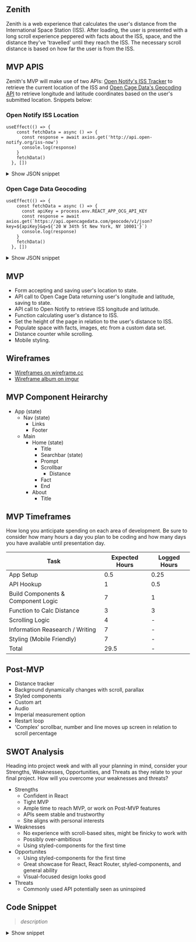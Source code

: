 ## Zenith

Zenith is a web experience that calculates the user's distance from the International Space Station (ISS). After loading, the user is presented with a long scroll experience peppered with facts about the ISS, space, and the distance they've 'travelled' until they reach the ISS. The necessary scroll distance is based on how far the user is from the ISS.

## MVP APIS
Zenith's MVP will make use of two APIs: [Open Notify's ISS Tracker](http://open-notify.org/Open-Notify-API/ISS-Location-Now/) to retrieve the current location of the ISS and [Open Cage Data's Geocoding API](https://opencagedata.com/api) to retrieve longitude and latitude coordinates based on the user's submitted location. Snippets below:

### Open Notify ISS Location

```JS
useEffect(() => {
    const fetchData = async () => {
      const response = await axios.get('http://api.open-notify.org/iss-now')
      console.log(response)
    }
    fetchData()
  }, [])
```

<details> <summary>Show JSON snippet</summary>
<p>

```JSON
{
    "message": "success",
    "timestamp": 1593274627,
    "iss_position": {
        "longitude": "-129.9561",
        "latitude": "51.5549"
    }
}
```

</p>
</details>

### Open Cage Data Geocoding

```JS
useEffect(() => {
    const fetchData = async () => {
      const apiKey = process.env.REACT_APP_OCG_API_KEY
      const response = await axios.get(`https://api.opencagedata.com/geocode/v1/json?key=${apiKey}&q=${'20 W 34th St New York, NY 10001'}`)
      console.log(response)
    }
    fetchData()
  }, [])
  ```

<details> <summary>Show JSON snippet</summary>
<p>

```JSON
{
    "documentation": "https://opencagedata.com/api",
    "licenses": [
        {
            "name": "see attribution guide",
            "url": "https://opencagedata.com/credits"
        }
    ],
    "rate": {
        "limit": 2500,
        "remaining": 2499,
        "reset": 1593302400
    },
    "results": [
        {
            "annotations": {
                "DMS": {
                    "lat": "40° 54' 0.58932'' N",
                    "lng": "73° 6' 1.11852'' W"
                },
                "FIPS": {
                    "county": "36103",
                    "state": "36"
                },
                "MGRS": "18TXL6001129411",
                "Maidenhead": "FN30kv76xa",
                "Mercator": {
                    "x": -8137489.366,
                    "y": 4969644.175
                },
                "OSM": {
                    "edit_url": "https://www.openstreetmap.org/edit?way=20211382#map=16/40.90016/-73.10031",
                    "note_url": "https://www.openstreetmap.org/note/new#map=16/40.90016/-73.10031&layers=N",
                    "url": "https://www.openstreetmap.org/?mlat=40.90016&mlon=-73.10031#map=16/40.90016/-73.10031"
                },
                "UN_M49": {
                    "regions": {
                        "AMERICAS": "019",
                        "NORTHERN_AMERICA": "021",
                        "US": "840",
                        "WORLD": "001"
                    },
                    "statistical_groupings": [
                        "MEDC"
                    ]
                },
                "callingcode": 1,
                "currency": {
                    "alternate_symbols": [
                        "US$"
                    ],
                    "decimal_mark": ".",
                    "disambiguate_symbol": "US$",
                    "html_entity": "$",
                    "iso_code": "USD",
                    "iso_numeric": "840",
                    "name": "United States Dollar",
                    "smallest_denomination": 1,
                    "subunit": "Cent",
                    "subunit_to_unit": 100,
                    "symbol": "$",
                    "symbol_first": 1,
                    "thousands_separator": ","
                },
                "flag": "🇺🇸",
                "geohash": "drk08t9uxr1ev3brwp98",
                "qibla": 59.08,
                "roadinfo": {
                    "drive_on": "right",
                    "road": "34th Street",
                    "speed_in": "mph"
                },
                "sun": {
                    "rise": {
                        "apparent": 1593249840,
                        "astronomical": 1593242280,
                        "civil": 1593247860,
                        "nautical": 1593245280
                    },
                    "set": {
                        "apparent": 1593217620,
                        "astronomical": 1593225180,
                        "civil": 1593219600,
                        "nautical": 1593222180
                    }
                },
                "timezone": {
                    "name": "America/New_York",
                    "now_in_dst": 1,
                    "offset_sec": -14400,
                    "offset_string": "-0400",
                    "short_name": "EDT"
                },
                "what3words": {
                    "words": "aboard.recruiters.occurs"
                }
            },
            "bounds": {
                "northeast": {
                    "lat": 40.9002137,
                    "lng": -73.1002607
                },
                "southwest": {
                    "lat": 40.9001137,
                    "lng": -73.1003607
                }
            },
            "components": {
                "ISO_3166-1_alpha-2": "US",
                "ISO_3166-1_alpha-3": "USA",
                "_category": "building",
                "_type": "building",
                "continent": "North America",
                "country": "United States of America",
                "country_code": "us",
                "county": "Suffolk County",
                "house_number": "20",
                "locality": "Stony Brook",
                "postcode": "11790",
                "road": "34th Street",
                "state": "New York",
                "state_code": "NY"
            },
            "confidence": 10,
            "formatted": "20 34th Street, Stony Brook, NY 11790, United States of America",
            "geometry": {
                "lat": 40.9001637,
                "lng": -73.1003107
            }
        },
    ],
    "status": {
        "code": 200,
        "message": "OK"
    },
    "stay_informed": {
        "blog": "https://blog.opencagedata.com",
        "twitter": "https://twitter.com/OpenCage"
    },
    "thanks": "For using an OpenCage API",
    "timestamp": {
        "created_http": "Sat, 27 Jun 2020 16:26:39 GMT",
        "created_unix": 1593275199
    },
    "total_results": 7
}
```

</p>
</details>

## MVP
- Form accepting and saving user's location to state.
- API call to Open Cage Data returning user's longitude and latitude, saving to state.
- API call to Open Notify to retrieve ISS longitude and latitude.
- Function calculating user's distance to ISS.
- Set the height of the page in relation to the user's distance to ISS.
- Populate space with facts, images, etc from a custom data set.
- Distance counter while scrolling.
- Mobile styling.

## Wireframes
- [Wireframes on wireframe.cc](https://wireframe.cc/pro/pp/e6d393782354279)
- [Wireframe album on imgur](https://imgur.com/a/wEXlDxo)

## MVP Component Heirarchy

- App (state)
  - Nav (state)
    - Links
    - Footer
  - Main
    - Home (state)
      - Title
      - Searchbar (state)
      - Prompt
      - Scrollbar
        - Distance
      - Fact
      - End
    - About
      - Title


## MVP Timeframes
How long you anticipate spending on each area of development. Be sure to consider how many hours a day you plan to be coding and how many days you have available until presentation day.

| Task | Expected Hours | Logged Hours |
| -- | -- | -- |
|App Setup|0.5|0.25|
|API Hookup|1|0.5|
|Build Components & Component Logic|7|1|
|Function to Calc Distance|3|3|
|Scrolling Logic|4|-|
|Information Reasearch / Writing|7|-|
|Styling (Mobile Friendly)|7|-|
|Total|29.5|-|

## Post-MVP
- Distance tracker
- Background dynamically changes with scroll, parallax
- Styled components
- Custom art
- Audio
- Imperial measurement option
- Restart loop
- 'Complex' scrollbar, number and line moves up screen in relation to scroll percentage

## SWOT Analysis
Heading into project week and with all your planning in mind, consider your Strengths, Weaknesses, Opportunities, and Threats as they relate to your final project. How will you overcome your weaknesses and threats?

- Strengths
  - Confident in React
  - Tight MVP
  - Ample time to reach MVP, or work on Post-MVP features
  - APIs seem stable and trustworthy
  - Site aligns with personal interests
- Weaknesses
  - No experience with scroll-based sites, might be finicky to work with
  - Possibly over-ambitious
  - Using styled-components for the first time
- Opportunites
  - Using styled-components for the first time
  - Great showcase for React, React Router, styled-components, and general ability
  - Visual-focused design looks good
- Threats
  - Commonly used API potentially seen as uninspired

## Code Snippet

> *description*

<details><summary>Show snippet</summary>
<p>

```JS
//TBD
```
</p>
</details>
